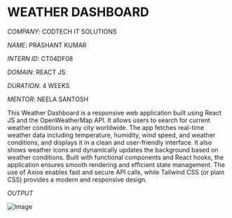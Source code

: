 # WEATHER DASHBOARD

*COMPANY*: CODTECH IT SOLUTIONS

*NAME*: PRASHANT KUMAR

*INTERN ID*: CT04DF08

*DOMAIN*: REACT JS

*DURATION*: 4 WEEKS

*MENTOR*: NEELA SANTOSH

This Weather Dashboard is a responsive web application built using React JS and the OpenWeatherMap API. It allows users to search for current weather conditions in any city worldwide. The app fetches real-time weather data including temperature, humidity, wind speed, and weather conditions, and displays it in a clean and user-friendly interface. It also shows weather icons and dynamically updates the background based on weather conditions. Built with functional components and React hooks, the application ensures smooth rendering and efficient state management. The use of Axios enables fast and secure API calls, while Tailwind CSS (or plain CSS) provides a modern and responsive design.

*OUTPUT*

![Image](https://github.com/user-attachments/assets/e9754cdf-1db4-46a9-9c83-5bac19cfee4f)
